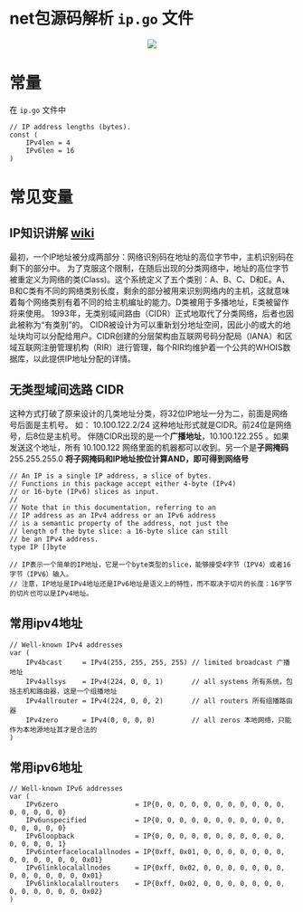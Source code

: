 # net包源码解析 `ip.go` 文件

<p align='center'>
<img src='https://github.com/w1991668899/blog/blob/master/image/go/net_01.jpeg'>
</p>

# 常量

在 `ip.go` 文件中
```
// IP address lengths (bytes).
const (
	IPv4len = 4         
	IPv6len = 16
)
```

# 常见变量

## IP知识讲解 [wiki](https://zh.wikipedia.org/wiki/IPv4)
 
最初，一个IP地址被分成两部分：网络识别码在地址的高位字节中，主机识别码在剩下的部分中。
为了克服这个限制，在随后出现的分类网络中，地址的高位字节被重定义为网络的类(Class)。这个系统定义了五个类别：A、B、C、D和E。A、B和C类有不同的网络类别长度，剩余的部分被用来识别网络内的主机，这就意味着每个网络类别有着不同的给主机编址的能力。D类被用于多播地址，E类被留作将来使用。
1993年，无类别域间路由（CIDR）正式地取代了分类网络，后者也因此被称为“有类别”的。
CIDR被设计为可以重新划分地址空间，因此小的或大的地址块均可以分配给用户。CIDR创建的分层架构由互联网号码分配局（IANA）和区域互联网注册管理机构（RIR）进行管理，每个RIR均维护着一个公共的WHOIS数据库，以此提供IP地址分配的详情。

## 无类型域间选路 CIDR

这种方式打破了原来设计的几类地址分类，将32位IP地址一分为二，前面是网络号后面是主机号。
如： 10.100.122.2/24 这种地址形式就是CIDR。前24位是网络号，后8位是主机号。
伴随CIDR出现的是一个**广播地址**，10.100.122.255 。如果发送这个地址，所有 10.100.122 网络里面的机器都可以收到。另一个是**子网掩码** 255.255.255.0
**将子网掩码和IP地址按位计算AND，即可得到网络号**

```
// An IP is a single IP address, a slice of bytes.
// Functions in this package accept either 4-byte (IPv4)
// or 16-byte (IPv6) slices as input.
//
// Note that in this documentation, referring to an
// IP address as an IPv4 address or an IPv6 address
// is a semantic property of the address, not just the
// length of the byte slice: a 16-byte slice can still
// be an IPv4 address.
type IP []byte

// IP表示一个简单的IP地址，它是一个byte类型的slice，能够接受4字节（IPV4）或者16字节（IPV6）输入。
// 注意，IP地址是IPv4地址还是IPv6地址是语义上的特性，而不取决于切片的长度：16字节的切片也可以是IPv4地址。
```

## 常用ipv4地址

```
// Well-known IPv4 addresses
var (
	IPv4bcast     = IPv4(255, 255, 255, 255) // limited broadcast 广播地址
	IPv4allsys    = IPv4(224, 0, 0, 1)       // all systems 所有系统，包括主机和路由器，这是一个组播地址
	IPv4allrouter = IPv4(224, 0, 0, 2)       // all routers 所有组播路由器
	IPv4zero      = IPv4(0, 0, 0, 0)         // all zeros 本地网络，只能作为本地源地址其才是合法的
)
```

## 常用ipv6地址

```
// Well-known IPv6 addresses
var (
	IPv6zero                   = IP{0, 0, 0, 0, 0, 0, 0, 0, 0, 0, 0, 0, 0, 0, 0, 0}
	IPv6unspecified            = IP{0, 0, 0, 0, 0, 0, 0, 0, 0, 0, 0, 0, 0, 0, 0, 0}
	IPv6loopback               = IP{0, 0, 0, 0, 0, 0, 0, 0, 0, 0, 0, 0, 0, 0, 0, 1}
	IPv6interfacelocalallnodes = IP{0xff, 0x01, 0, 0, 0, 0, 0, 0, 0, 0, 0, 0, 0, 0, 0, 0x01}
	IPv6linklocalallnodes      = IP{0xff, 0x02, 0, 0, 0, 0, 0, 0, 0, 0, 0, 0, 0, 0, 0, 0x01}
	IPv6linklocalallrouters    = IP{0xff, 0x02, 0, 0, 0, 0, 0, 0, 0, 0, 0, 0, 0, 0, 0, 0x02}
)
```

